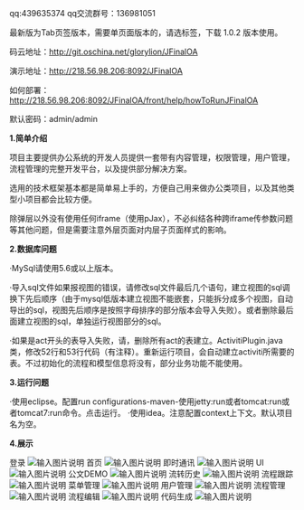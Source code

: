 qq:439635374
qq交流群号：136981051

最新版为Tab页签版本，需要单页面版本的，请选标签，下载 1.0.2 版本使用。


码云地址：http://git.oschina.net/glorylion/JFinalOA

演示地址：http://218.56.98.206:8092/JFinalOA

如何部署：http://218.56.98.206:8092/JFinalOA/front/help/howToRunJFinalOA

默认密码：admin/admin

**1.简单介绍** 

项目主要提供办公系统的开发人员提供一套带有内容管理，权限管理，用户管理，流程管理的完整开发平台，以及提供部分解决方案。

选用的技术框架基本都是简单易上手的，方便自己用来做办公类项目，以及其他类型小项目都会比较方便。

除弹层以外没有使用任何iframe（使用pJax），不必纠结各种跨iframe传参数问题等其他问题，但是需要注意外层页面对内层子页面样式的影响。

**2.数据库问题** 

·MySql请使用5.6或以上版本。

·导入sql文件如果报视图的错误，请修改sql文件最后几个语句，建立视图的sql调换下先后顺序（由于mysql低版本建立视图不能嵌套，只能拆分成多个视图，自动导出的sql，视图先后顺序是按照字母排序的部分版本会导入失败）。或者删除最后面建立视图的sql，单独运行视图部分的sql。

·如果是act开头的表导入失败，请，删除所有act的表建立。ActivitiPlugin.java类，修改52行和53行代码（有注释）。重新运行项目，会自动建立activiti所需要的表。不过初始化的流程和模型信息将没有，部分业务功能不能使用。

**3.运行问题**

·使用eclipse。配置run configurations-maven-使用jetty:run或者tomcat:run或者tomcat7:run命令。点击运行。
·使用idea。注意配置context上下文。默认项目名为空。


**4.展示**

登录
![输入图片说明](https://static.oschina.net/uploads/space/2018/0429/022852_aPue_2412577.png "在这里输入图片标题")
首页
![输入图片说明](https://static.oschina.net/uploads/space/2018/0429/022945_Sw9P_2412577.png "在这里输入图片标题")
即时通讯
![输入图片说明](https://static.oschina.net/uploads/space/2018/0429/023054_NkcF_2412577.png "在这里输入图片标题")
UI
![输入图片说明](https://static.oschina.net/uploads/space/2018/0429/023118_jV9g_2412577.png "在这里输入图片标题")
公文DEMO
![输入图片说明](https://static.oschina.net/uploads/space/2018/0429/023152_N71P_2412577.png "在这里输入图片标题")
流转历史
![输入图片说明](https://static.oschina.net/uploads/space/2018/0429/023216_BZm4_2412577.png "在这里输入图片标题")
流程跟踪
![输入图片说明](https://static.oschina.net/uploads/space/2018/0429/023306_HDBM_2412577.png "在这里输入图片标题")
菜单管理
![输入图片说明](https://static.oschina.net/uploads/space/2018/0429/023342_CvFs_2412577.png "在这里输入图片标题")
用户管理
![输入图片说明](https://static.oschina.net/uploads/space/2018/0429/023405_XZ8U_2412577.png "在这里输入图片标题")
流程管理
![输入图片说明](https://static.oschina.net/uploads/space/2018/0429/023428_fw9m_2412577.png "在这里输入图片标题")
流程编辑
![输入图片说明](https://static.oschina.net/uploads/space/2018/0429/023453_F2Ft_2412577.png "在这里输入图片标题")
代码生成
![输入图片说明](https://static.oschina.net/uploads/space/2018/0429/023512_u7sQ_2412577.png "在这里输入图片标题")

